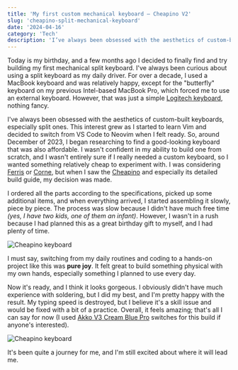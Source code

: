 ```yaml
---
title: 'My first custom mechanical keyboard — Cheapino V2'
slug: 'cheapino-split-mechanical-keyboard'
date: '2024-04-16'
category: 'Tech'
description: 'I’ve always been obsessed with the aesthetics of custom-built keyboards, especially split ones. This interest grew as I started to learn Vim and decided to switch from VS Code to Neovim when I felt ready. So, around December of 2023, I began researching to find a good-looking keyboard that was also affordable.'
---
```


Today is my birthday, and a few months ago I decided to finally find and try building my first mechanical split keyboard. I've always been curious about using a split keyboard as my daily driver. For over a decade, I used a MacBook keyboard and was relatively happy, except for the "butterfly" keyboard on my previous Intel-based MacBook Pro, which forced me to use an external keyboard. However, that was just a simple [Logitech keyboard](https://www.logitech.com/en-us/products/keyboards/k380-mac-multi-device-keyboard.920-011131.html), nothing fancy.

I've always been obsessed with the aesthetics of custom-built keyboards, especially split ones. This interest grew as I started to learn Vim and decided to switch from VS Code to Neovim when I felt ready. So, around December of 2023, I began researching to find a good-looking keyboard that was also affordable. I wasn't confident in my ability to build one from scratch, and I wasn't entirely sure if I really needed a custom keyboard, so I wanted something relatively cheap to experiment with. I was considering [Ferris](https://github.com/pierrechevalier83/ferris) or [Corne](https://github.com/foostan/crkbd), but when I saw the [Cheapino](https://github.com/tompi/cheapino) and especially its detailed build guide, my decision was made.

I ordered all the parts according to the specifications, picked up some additional items, and when everything arrived, I started assembling it slowly, piece by piece. The process was slow because I didn't have much free time _(yes, I have two kids, one of them an infant)_. However, I wasn't in a rush because I had planned this as a great birthday gift to myself, and I had plenty of time.

![Cheapino keyboard](/images/2024-04-16/cheapino_1.webp)

I must say, switching from my daily routines and coding to a hands-on project like this was **pure joy**. It felt great to build something physical with my own hands, especially something I planned to use every day.

Now it's ready, and I think it looks gorgeous. I obviously didn't have much experience with soldering, but I did my best, and I'm pretty happy with the result. My typing speed is destroyed, but I believe it's a skill issue and would be fixed with a bit of a practice. Overall, it feels amazing; that's all I can say for now (I used [Akko V3 Cream Blue Pro](https://en.akkogear.com/product/akko-v3-cream-blue-pro-switch-45pcs/) switches for this build if anyone's interested).

![Cheapino keyboard](/images/2024-04-16/cheapino_2.webp)

It's been quite a journey for me, and I'm still excited about where it will lead me.
